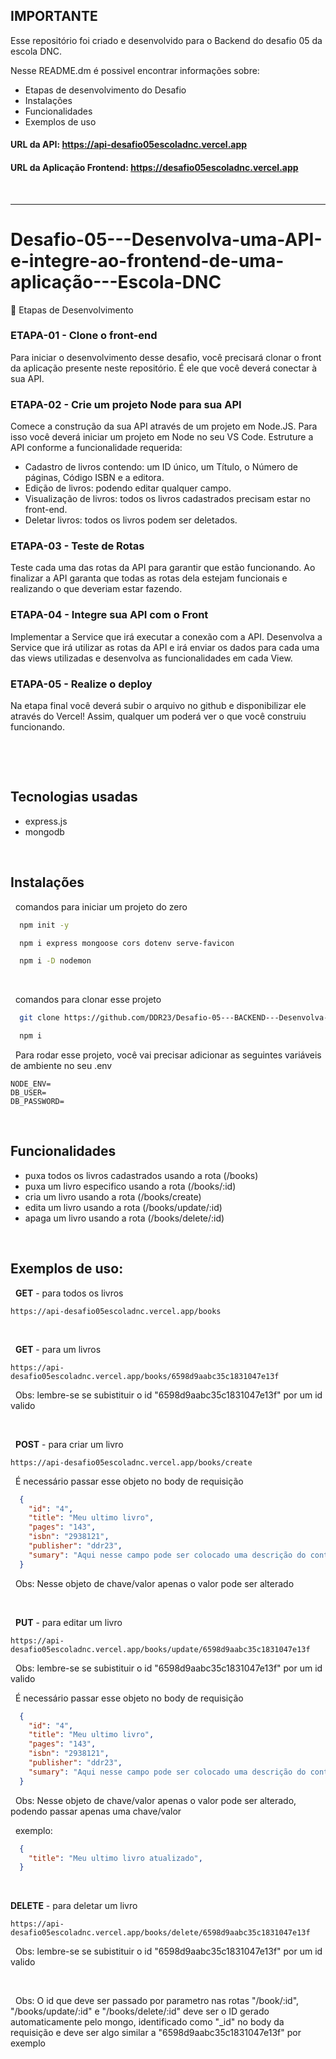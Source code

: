 ## IMPORTANTE
Esse repositório foi criado e desenvolvido para o Backend do desafio 05 da escola DNC.

Nesse README.dm é possivel encontrar informações sobre:
- Etapas de desenvolvimento do Desafio
- Instalações
- Funcionalidades
- Exemplos de uso

#### URL da API: https://api-desafio05escoladnc.vercel.app
#### URL da Aplicação Frontend: https://desafio05escoladnc.vercel.app

&nbsp;

---

# Desafio-05---Desenvolva-uma-API-e-integre-ao-frontend-de-uma-aplicação---Escola-DNC

🎯 Etapas de Desenvolvimento

### ETAPA-01 - Clone o front-end
Para iniciar o desenvolvimento desse desafio, você precisará clonar o front da aplicação presente neste repositório. É ele que você deverá conectar à sua API.

### ETAPA-02 - Crie um projeto Node para sua API
Comece a construção da sua API através de um projeto em Node.JS. Para isso você deverá iniciar um projeto em Node no seu VS Code. Estruture a API conforme a funcionalidade requerida:
- Cadastro de livros contendo: um ID único, um Título, o Número de páginas, Código ISBN e a editora.
- Edição de livros: podendo editar qualquer campo.
- Visualização de livros: todos os livros cadastrados precisam estar no front-end.
- Deletar livros: todos os livros podem ser deletados.

### ETAPA-03 - Teste de Rotas
Teste cada uma das rotas da API para garantir que estão funcionando. Ao finalizar a API garanta que todas as rotas dela estejam funcionais e realizando o que deveriam estar fazendo.

### ETAPA-04 - Integre sua API com o Front
Implementar a Service que irá executar a conexão com a API. Desenvolva a Service que irá utilizar as rotas da API e irá enviar os dados para cada uma das views utilizadas e desenvolva as funcionalidades em cada View.

### ETAPA-05 - Realize o deploy
Na etapa final você deverá subir o arquivo no github e disponibilizar ele através do Vercel! Assim, qualquer um poderá ver o que você construiu funcionando.

&nbsp;

&nbsp;

## Tecnologias usadas
- express.js
- mongodb

&nbsp;

## Instalações

&nbsp;
comandos para iniciar um projeto do zero

```bash
  npm init -y
```

```bash
  npm i express mongoose cors dotenv serve-favicon
```

```bash
  npm i -D nodemon
```

&nbsp;

&nbsp;
comandos para clonar esse projeto

```bash
  git clone https://github.com/DDR23/Desafio-05---BACKEND---Desenvolva-uma-API-e-integre-ao-frontend-de-uma-aplicacao---Escola-DNC
```
```bash
  npm i
```

&nbsp;
Para rodar esse projeto, você vai precisar adicionar as seguintes variáveis de ambiente no seu .env

```
NODE_ENV=
DB_USER=
DB_PASSWORD=
```

&nbsp;

## Funcionalidades
- puxa todos os livros cadastrados usando a rota (/books)
- puxa um livro especifico usando a rota (/books/:id)
- cria um livro usando a rota (/books/create)
- edita um livro usando a rota (/books/update/:id)
- apaga um livro usando a rota (/books/delete/:id)

&nbsp;

## Exemplos de uso:

&nbsp;
**GET** - para todos os livros
```http
https://api-desafio05escoladnc.vercel.app/books
```

&nbsp;

&nbsp;
**GET** - para um livros
```http
https://api-desafio05escoladnc.vercel.app/books/6598d9aabc35c1831047e13f
```
&nbsp;
Obs: lembre-se se subistituir o id "6598d9aabc35c1831047e13f" por um id valido

&nbsp;

&nbsp;
**POST** - para criar um livro
```http
https://api-desafio05escoladnc.vercel.app/books/create
```

&nbsp;
É necessário passar esse objeto no body de requisição
```json
  {
    "id": "4",
    "title": "Meu ultimo livro",
    "pages": "143",
    "isbn": "2938121",
    "publisher": "ddr23",
    "sumary": "Aqui nesse campo pode ser colocado uma descrição do conteúdo será visto no livro"
  }
```
&nbsp;
Obs: Nesse objeto de chave/valor apenas o valor pode ser alterado

&nbsp;

&nbsp;
**PUT** - para editar um livro
```http
https://api-desafio05escoladnc.vercel.app/books/update/6598d9aabc35c1831047e13f
```
&nbsp;
Obs: lembre-se se subistituir o id "6598d9aabc35c1831047e13f" por um id valido

&nbsp;
É necessário passar esse objeto no body de requisição
```json
  {
    "id": "4",
    "title": "Meu ultimo livro",
    "pages": "143",
    "isbn": "2938121",
    "publisher": "ddr23",
    "sumary": "Aqui nesse campo pode ser colocado uma descrição do conteúdo será visto no livro"
  }
```

&nbsp;
Obs: Nesse objeto de chave/valor apenas o valor pode ser alterado, podendo passar apenas uma chave/valor

&nbsp;
exemplo:
```json
  {
    "title": "Meu ultimo livro atualizado",
  }
```

&nbsp;

**DELETE** - para deletar um livro
```http
https://api-desafio05escoladnc.vercel.app/books/delete/6598d9aabc35c1831047e13f
```
&nbsp;
Obs: lembre-se se subistituir o id "6598d9aabc35c1831047e13f" por um id valido

&nbsp;

&nbsp;
Obs: O id que deve ser passado por parametro nas rotas "/book/:id", "/books/update/:id" e "/books/delete/:id" deve ser o ID gerado automaticamente pelo mongo, identificado como "_id" no body da requisição e deve ser algo similar a "6598d9aabc35c1831047e13f" por exemplo